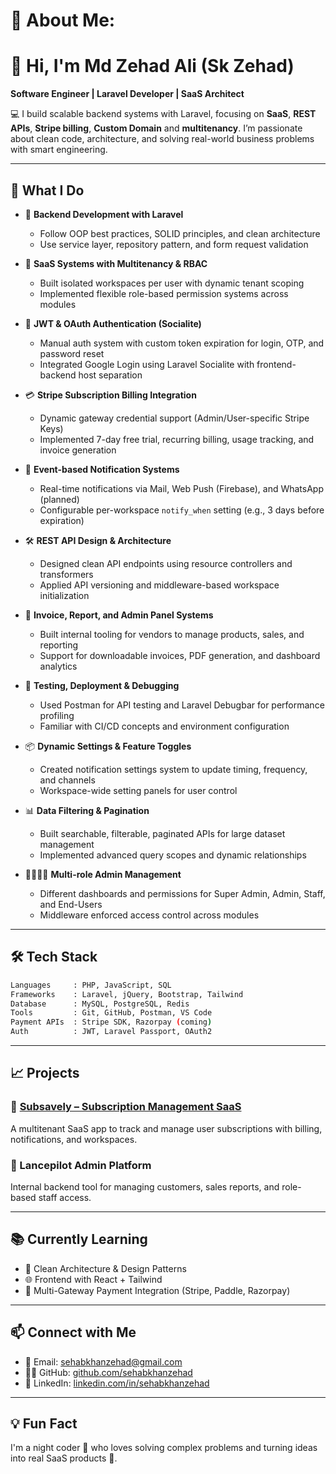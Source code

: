 # 💫 About Me:

# 👋 Hi, I'm Md Zehad Ali (Sk Zehad)

**Software Engineer | Laravel Developer | SaaS Architect**

💻 I build scalable backend systems with Laravel, focusing on **SaaS**, **REST APIs**, **Stripe billing**, **Custom Domain** and **multitenancy**. I’m passionate about clean code, architecture, and solving real-world business problems with smart engineering.

---

## 🚀 What I Do

- 🔧 **Backend Development with Laravel**
  - Follow OOP best practices, SOLID principles, and clean architecture
  - Use service layer, repository pattern, and form request validation

- 🧠 **SaaS Systems with Multitenancy & RBAC**
  - Built isolated workspaces per user with dynamic tenant scoping
  - Implemented flexible role-based permission systems across modules

- 🔐 **JWT & OAuth Authentication (Socialite)**
  - Manual auth system with custom token expiration for login, OTP, and password reset
  - Integrated Google Login using Laravel Socialite with frontend-backend host separation

- 💳 **Stripe Subscription Billing Integration**
  - Dynamic gateway credential support (Admin/User-specific Stripe Keys)
  - Implemented 7-day free trial, recurring billing, usage tracking, and invoice generation

- 🔔 **Event-based Notification Systems**
  - Real-time notifications via Mail, Web Push (Firebase), and WhatsApp (planned)
  - Configurable per-workspace `notify_when` setting (e.g., 3 days before expiration)

- 🛠️ **REST API Design & Architecture**
  - Designed clean API endpoints using resource controllers and transformers
  - Applied API versioning and middleware-based workspace initialization

- 🧾 **Invoice, Report, and Admin Panel Systems**
  - Built internal tooling for vendors to manage products, sales, and reporting
  - Support for downloadable invoices, PDF generation, and dashboard analytics

- 🧪 **Testing, Deployment & Debugging**
  - Used Postman for API testing and Laravel Debugbar for performance profiling
  - Familiar with CI/CD concepts and environment configuration

- 📦 **Dynamic Settings & Feature Toggles**
  - Created notification settings system to update timing, frequency, and channels
  - Workspace-wide setting panels for user control

- 📊 **Data Filtering & Pagination**
  - Built searchable, filterable, paginated APIs for large dataset management
  - Implemented advanced query scopes and dynamic relationships

- 👨‍👩‍👧‍👦 **Multi-role Admin Management**
  - Different dashboards and permissions for Super Admin, Admin, Staff, and End-Users
  - Middleware enforced access control across modules

---

## 🛠️ Tech Stack

```bash
Languages     : PHP, JavaScript, SQL  
Frameworks    : Laravel, jQuery, Bootstrap, Tailwind  
Database      : MySQL, PostgreSQL, Redis  
Tools         : Git, GitHub, Postman, VS Code  
Payment APIs  : Stripe SDK, Razorpay (coming)  
Auth          : JWT, Laravel Passport, OAuth2  
```

---

## 📈 Projects

### 🔹 [Subsavely – Subscription Management SaaS](https://subsavely.com)
A multitenant SaaS app to track and manage user subscriptions with billing, notifications, and workspaces.

### 🔹 Lancepilot Admin Platform
Internal backend tool for managing customers, sales reports, and role-based staff access.

---

## 📚 Currently Learning

- 🧠 Clean Architecture & Design Patterns  
- 🌐 Frontend with React + Tailwind  
- 🏦 Multi-Gateway Payment Integration (Stripe, Paddle, Razorpay)

---

## 📫 Connect with Me

- 📧 Email: sehabkhanzehad@gmail.com  
- 🧑‍💻 GitHub: [github.com/sehabkhanzehad](https://github.com/sehabkhanzehad)  
- 🔗 LinkedIn: [linkedin.com/in/sehabkhanzehad](https://linkedin.com/in/sehabkhanzehad)  

---

## 💡 Fun Fact

I'm a night coder 🌙 who loves solving complex problems and turning ideas into real SaaS products 🚀.
